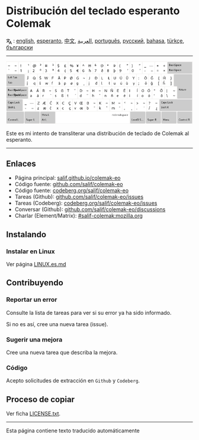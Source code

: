 # Distribución del teclado esperanto Colemak

<span><svg xmlns="http://www.w3.org/2000/svg" width="15" height="15" fill="none"
style="vertical-align: sub;" viewBox="0 0 24 24" stroke="currentColor"
stroke-width="2" stroke-linecap="round" stroke-linejoin="round"><path
class="st0" d="M2,16c0.1,0,8-5,9-7c0.6-1.3,1-5,1-5h3H1h7V1" /><line
class="st0" x1="4" y1="8" x2="12" y2="16" /><polygon class="st0"
points="15,19 21,19 23,23 18,11 13,23 " /></svg> : [english](README.md), [esperanto](README.eo.md), [中文](README.zh-CN.md), [العربية](README.ar.md), [português](README.pt.md), [русский](README.ru.md), [bahasa](README.id.md), [türkçe](README.tr.md), [български](README.bg.md)</span>

---

![Vista previa del esperanto Colemak](./media/preview.png)

Este es mi intento de transliterar una distribución de teclado de Colemak al esperanto.

---

## Enlaces

* Página principal: [salif.github.io/colemak-eo](https://salif.github.io/colemak-eo/)
* Código fuente: [github.com/salif/colemak-eo](https://github.com/salif/colemak-eo)
* Código fuente: [codeberg.org/salif/colemak-eo](https://codeberg.org/salif/colemak-eo)
* Tareas (Github): [github.com/salif/colemak-eo/issues](https://github.com/salif/colemak-eo/issues)
* Tareas (Codeberg): [codeberg.org/salif/colemak-eo/issues](https://codeberg.org/salif/colemak-eo/issues)
* Conversar (Github): [github.com/salif/colemak-eo/discussions](https://github.com/salif/colemak-eo/discussions)
* Charlar (Element/Matrix): [#salif-colemak:mozilla.org](https://matrix.to/#/#salif-colemak:mozilla.org)

## Instalando

### Instalar en Linux

Ver página [LINUX.es.md](./LINUX.es.md)

## Contribuyendo

### Reportar un error

Consulte la lista de tareas para ver si su error ya ha sido informado.

Si no es así, cree una nueva tarea (issue).

### Sugerir una mejora

Cree una nueva tarea que describa la mejora.

### Código

Acepto solicitudes de extracción en `Github` y `Codeberg`.

## Proceso de copiar

Ver ficha [LICENSE.txt](./LICENSE.txt).

---

Esta página contiene texto traducido automáticamente
